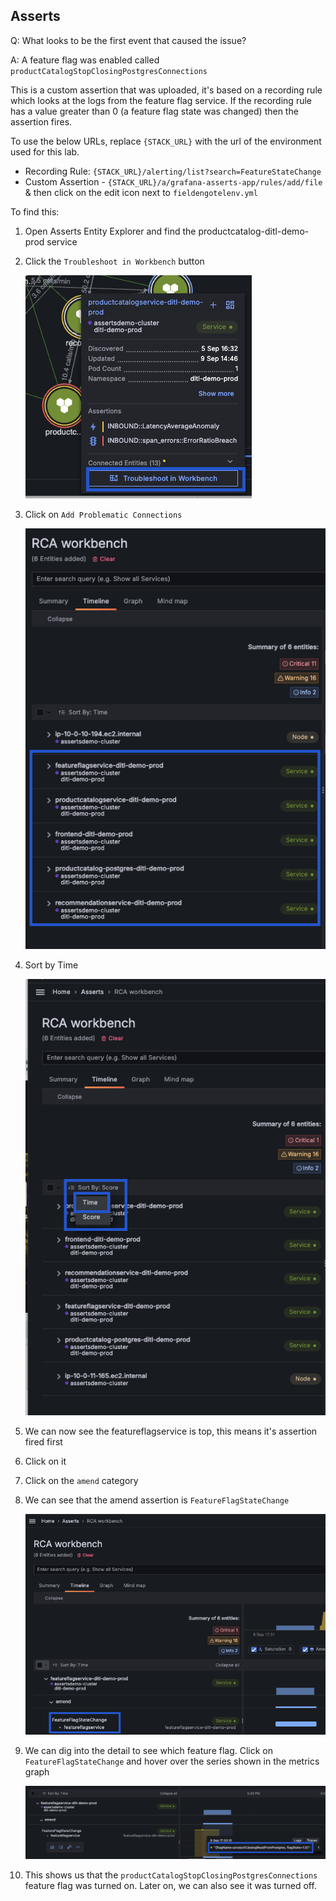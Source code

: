 ## Asserts
Q: What looks to be the first event that caused the issue? 

A: A feature flag was enabled called `productCatalogStopClosingPostgresConnections`

This is a custom assertion that was uploaded, it's based on a recording rule which looks at the logs from the feature flag service. If the recording rule has a value greater than 0 (a feature flag state was changed) then the assertion fires.

To use the below URLs, replace `{STACK_URL}` with the url of the environment used for this lab.

- Recording Rule: `{STACK_URL}/alerting/list?search=FeatureStateChange`
- Custom Assertion - `{STACK_URL}/a/grafana-asserts-app/rules/add/file` & then click on the edit icon next to `fieldengotelenv.yml`

To find this:
1. Open Asserts Entity Explorer and find the productcatalog-ditl-demo-prod service
1. Click the `Troubleshoot in Workbench` button

    ![allentities](/images/breakout_2/1.2-asserts-5.png)

1. Click on `Add Problematic Connections`

    ![allentities](/images/breakout_2/1.2-asserts-7.png)

1. Sort by Time

    ![allentities](/images/breakout_2/1.5-asserts-1.png)

1. We can now see the featureflagservice is top, this means it's assertion fired first
1. Click on it
1. Click on the `amend` category
1. We can see that the amend assertion is `FeatureFlagStateChange` 

    ![allentities](/images/breakout_2/1.5-asserts-2.png)

1. We can dig into the detail to see which feature flag. Click on `FeatureFlagStateChange` and hover over the series shown in the metrics graph

    ![allentities](/images/breakout_2/1.5-asserts-3.png)

1. This shows us that the `productCatalogStopClosingPostgresConnections` feature flag was turned on. Later on, we can also see it was turned off.

